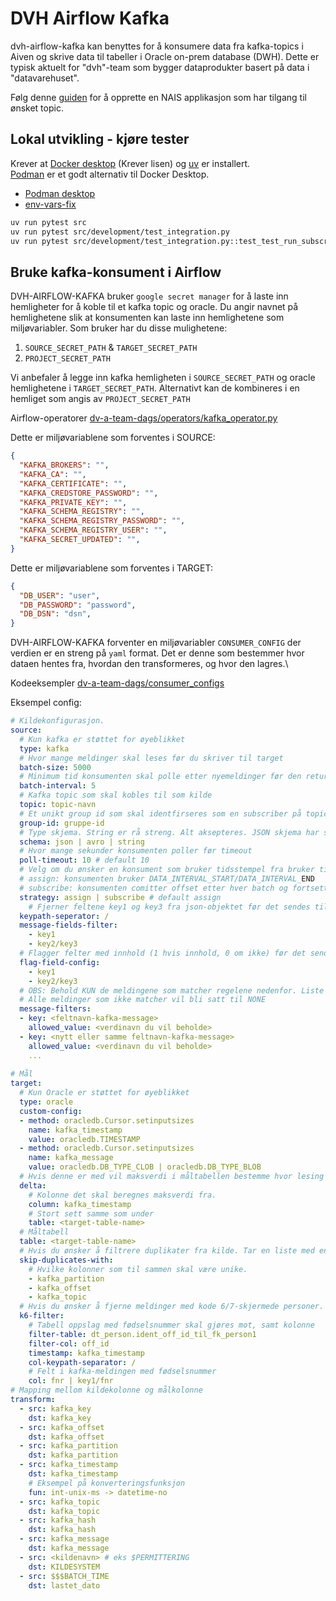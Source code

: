 # DVH Airflow Kafka
dvh-airflow-kafka kan benyttes for å konsumere data fra kafka-topics i Aiven og skrive data til tabeller i Oracle on-prem database (DWH). Dette er typisk aktuelt for "dvh"-team som bygger dataprodukter basert på data i "datavarehuset".


Følg denne [guiden](kafka-topic.md) for å opprette en NAIS applikasjon som har tilgang til ønsket topic.

## Lokal utvikling - kjøre tester

Krever at [Docker desktop](https://www.docker.com/products/docker-desktop/) (Krever lisen) og [uv](https://docs.astral.sh/uv/getting-started/installation/) er installert. \
[Podman](https://podman-desktop.io/tutorial/testcontainers-with-podman) er et godt alternativ til Docker Desktop.
- [Podman desktop](https://podman-desktop.io/docs/migrating-from-docker/managing-docker-compatibility)
- [env-vars-fix](https://stackoverflow.com/questions/67642620/docker-credential-desktop-not-installed-or-not-available-in-path)


```bash
uv run pytest src
uv run pytest src/development/test_integration.py
uv run pytest src/development/test_integration.py::test_test_run_subscribe
```


## Bruke kafka-konsument i Airflow
DVH-AIRFLOW-KAFKA bruker `google secret manager` for å laste inn hemligheter for å koble til et kafka topic og oracle. Du angir navnet på hemlighetene slik at konsumenten kan laste inn hemlighetene som miljøvariabler. Som bruker har du disse mulighetene:
1. `SOURCE_SECRET_PATH` & `TARGET_SECRET_PATH`
2. `PROJECT_SECRET_PATH`

Vi anbefaler å legge inn kafka hemligheten i `SOURCE_SECRET_PATH` og oracle hemlighetene i `TARGET_SECRET_PATH`. Alternativt kan de kombineres i en hemliget som angis av `PROJECT_SECRET_PATH`

Airflow-operatorer [dv-a-team-dags/operators/kafka_operator.py](https://github.com/navikt/dv-a-team-dags/blob/main/operators/kafka_operator.py)

Dette er miljøvariablene som forventes i SOURCE:
```json
{
  "KAFKA_BROKERS": "",
  "KAFKA_CA": "",
  "KAFKA_CERTIFICATE": "",
  "KAFKA_CREDSTORE_PASSWORD": "",
  "KAFKA_PRIVATE_KEY": "",
  "KAFKA_SCHEMA_REGISTRY": "",
  "KAFKA_SCHEMA_REGISTRY_PASSWORD": "",
  "KAFKA_SCHEMA_REGISTRY_USER": "",
  "KAFKA_SECRET_UPDATED": "",
}
```

Dette er miljøvariablene som forventes i TARGET:
```json
{
  "DB_USER": "user",
  "DB_PASSWORD": "password",
  "DB_DSN": "dsn",
}
```

DVH-AIRFLOW-KAFKA forventer en miljøvariabler `CONSUMER_CONFIG` der verdien er en streng på `yaml` format. Det er denne som bestemmer hvor dataen hentes fra, hvordan den transformeres, og hvor den lagres.\

Kodeeksempler [dv-a-team-dags/consumer_configs](https://github.com/navikt/dv-a-team-dags/tree/main/consumer_configs)

Eksempel config:
```yaml
# Kildekonfigurasjon. 
source:
  # Kun kafka er støttet for øyeblikket
  type: kafka
  # Hvor mange meldinger skal leses før du skriver til target
  batch-size: 5000
  # Minimum tid konsumenten skal polle etter nyemeldinger før den returnerer
  batch-interval: 5
  # Kafka topic som skal kobles til som kilde
  topic: topic-navn
  # Et unikt group id som skal identfirseres som en subscriber på topicet. Hvis du å lese fra start anbefales det å lage en ny group-id, f.eks gruppe-id-v*
  group-id: gruppe-id
  # Type skjema. String er rå streng. Alt aksepteres. JSON skjema har struktur. Avro er streng på datatyper og nullverdier.
  schema: json | avro | string
  # Hvor mange sekunder konsumenten poller før timeout
  poll-timeout: 10 # default 10
  # Velg om du ønsker en konsument som bruker tidsstempel fra bruker til å bestemme offset som skal konsumeres, eller om offset per partisjon comittes til kafka.
  # assign: konsumenten bruker DATA_INTERVAL_START/DATA_INTERVAL_END
  # subscribe: konsumenten comitter offset etter hver batch og fortsetter fra offset som er lagret på topic
  strategy: assign | subscribe # default assign
    # Fjerner feltene key1 og key3 fra json-objektet før det sendes til oracle. Støtter nøstede felter og felter i lister.
  keypath-seperator: /
  message-fields-filter:
    - key1
    - key2/key3
  # Flagger felter med innhold (1 hvis innhold, 0 om ikke) før det sendes til oracle. Støtter nøstede felter og felter i lister.
  flag-field-config:
    - key1
    - key2/key3
  # OBS: Behold KUN de meldingene som matcher regelene nedenfor. Liste med key/value-pairs
  # Alle meldinger som ikke matcher vil bli satt til NONE
  message-filters:
  - key: <feltnavn-kafka-message>
    allowed_value: <verdinavn du vil beholde>
  - key: <nytt eller samme feltnavn-kafka-message>
    allowed_value: <verdinavn du vil beholde>
    ...
    
# Mål
target:
  # Kun Oracle er støttet for øyeblikket
  type: oracle
  custom-config:
  - method: oracledb.Cursor.setinputsizes
    name: kafka_timestamp
    value: oracledb.TIMESTAMP
  - method: oracledb.Cursor.setinputsizes
    name: kafka_message
    value: oracledb.DB_TYPE_CLOB | oracledb.DB_TYPE_BLOB
  # Hvis denne er med vil maksverdi i måltabellen bestemme hvor lesing av kafkatopicet skal starte. Ellers må data_interval_start spesifiseres eksplisitt i DAG.
  delta:
    # Kolonne det skal beregnes maksverdi fra.
    column: kafka_timestamp
    # Stort sett samme som under
    table: <target-table-name>
  # Måltabell
  table: <target-table-name>
  # Hvis du ønsker å filtrere duplikater fra kilde. Tar en liste med en eller flere kolonner.
  skip-duplicates-with: 
    # Hvilke kolonner som til sammen skal være unike.
    - kafka_partition
    - kafka_offset
    - kafka_topic
  # Hvis du ønsker å fjerne meldinger med kode 6/7-skjermede personer. Kafka message settes til null. Støtter nøstede felt.
  k6-filter:
    # Tabell oppslag med fødselsnummer skal gjøres mot, samt kolonne
    filter-table: dt_person.ident_off_id_til_fk_person1
    filter-col: off_id
    timestamp: kafka_timestamp
    col-keypath-separator: /
    # Felt i kafka-meldingen med fødselsnummer
    col: fnr | key1/fnr
# Mapping mellom kildekolonne og målkolonne
transform:
  - src: kafka_key
    dst: kafka_key
  - src: kafka_offset
    dst: kafka_offset
  - src: kafka_partition
    dst: kafka_partition
  - src: kafka_timestamp
    dst: kafka_timestamp
    # Eksempel på konverteringsfunksjon
    fun: int-unix-ms -> datetime-no
  - src: kafka_topic
    dst: kafka_topic
  - src: kafka_hash
    dst: kafka_hash
  - src: kafka_message
    dst: kafka_message
  - src: <kildenavn> # eks $PERMITTERING
    dst: KILDESYSTEM
  - src: $$$BATCH_TIME
    dst: lastet_dato
```